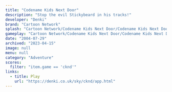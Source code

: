 ```yaml
---
title: "Codename Kids Next Door"
description: "Stop the evil Stickybeard in his tracks!"
developer: "Denki"
brand: "Cartoon Network"
splash: "Cartoon Network/Codename Kids Next Door/Codename Kids Next Door/Splash.jpg"
gameplay: "Cartoon Network/Codename Kids Next Door/Codename Kids Next Door/Play003Hold.jpg"
date: "2004-07-29"
archived: "2023-04-15"
image: null
menu: null
category: "Adventure"
scores:
  filter: "item.game == 'cknd'"
links:
  - title: Play
    url: "https://denki.co.uk/sky/cknd/app.html"
---
```

